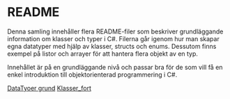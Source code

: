 # README

Denna samling innehåller flera README-filer som beskriver grundläggande information om klasser och typer i C#. 
Filerna går igenom hur man skapar egna datatyper med hjälp av klasser, structs och enums. Dessutom finns exempel på listor och arrayer för att hantera flera objekt av en typ.

Innehållet är på en grundläggande nivå och passar bra för de som vill få en enkel introduktion till objektorienterad programmering i C#.

[DataTyoer grund](/data_types.md)
[Klasser_fort](/klasser_forts.md)
